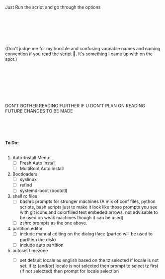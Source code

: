 Just Run the script and go through the options<br><br><br><br>

<br><br><br>(Don't judge me for my horrible and confusing varaiable names and naming convention if you read the script 👀. It's something I came up with on the spot.)

<br><br><br><br><br><br><br>DON'T BOTHER READING FURTHER IF U DON'T PLAN ON READING FUTURE CHANGES TO BE MADE
<br><br><br><br><br><br>
<b>To Do:<br><br></b>

1) Auto-Install Menu:
	- [ ] Fresh Auto Install
	- [ ] MultiBoot Auto Install

2) Bootloaders
	- [ ] syslinux
	- [ ] refind
	- [ ] systemd-boot (bootctl)

3) shell rc files
	- [ ] bashrc prompts for stronger machines (A mix of conf files, python scripts, bash scripts just to make it look like those prompts you see with git icons and colorfilled text embeded arrows. not advisable to be used on weak machines though it can be used)
	- [ ] zshrc prompts as the one above.

4) partition editor
	- [ ] include manual editing on the dialog iface (parted will be used to partition the disk)
	- [ ] include auto partition

5) autoset timezone
	- [ ] set default locale as english based on the tz selected if locale is not set. if tz (and/or) locale is not selected then prompt to select tz first (if not selected) then prompt for locale selection

